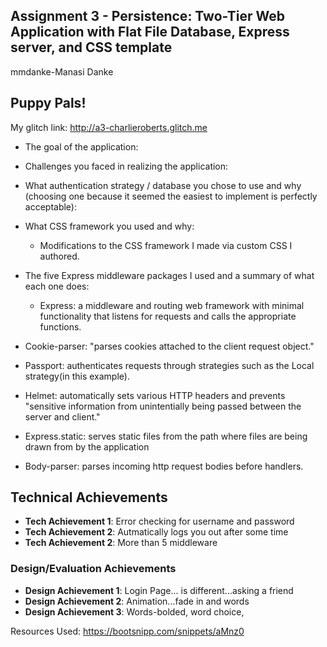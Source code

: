 ## Assignment 3 - Persistence: Two-Tier Web Application with Flat File Database, Express server, and CSS template

mmdanke-Manasi Danke

## Puppy Pals!
My glitch link: http://a3-charlieroberts.glitch.me

- The goal of the application:
- Challenges you faced in realizing the application:
- What authentication strategy / database you chose to use and why (choosing one because it seemed the easiest to implement is perfectly acceptable):
- What CSS framework you used and why:
  - Modifications to the CSS framework I made via custom CSS I authored.
- The five Express middleware packages I used and a summary of what each one does:

   - Express: a middleware and routing web framework with minimal functionality that listens for requests and calls the appropriate functions.
 - Cookie-parser: "parses cookies attached to the client request object."
 - Passport: authenticates requests through strategies such as the Local strategy(in this example).
 - Helmet: automatically sets various HTTP headers and prevents "sensitive information from unintentially being passed between the server and client."
 - Express.static: serves static files from the path where files are being drawn from by the application
 - Body-parser: parses incoming http request bodies before handlers.
 

## Technical Achievements
- **Tech Achievement 1**: Error checking for username and password
- **Tech Achievement 2**: Autmatically logs you out after some time
- **Tech Achievement 2**: More than 5 middleware

### Design/Evaluation Achievements
- **Design Achievement 1**: Login Page... is different...asking a friend
- **Design Achievement 2**: Animation...fade in and words
- **Design Achievement 3**: Words-bolded, word choice,

Resources Used: https://bootsnipp.com/snippets/aMnz0

